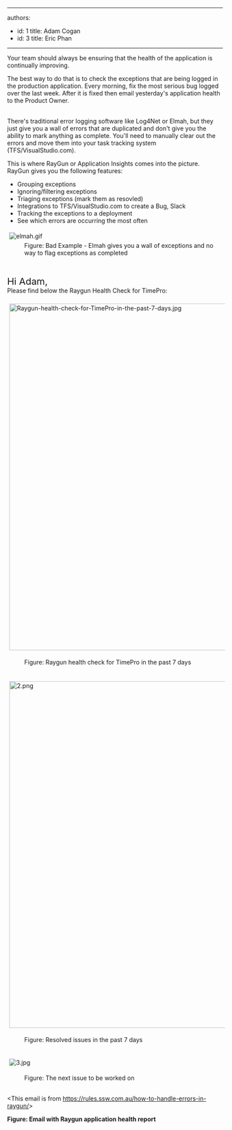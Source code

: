 

---
authors:
  - id: 1
    title: Adam Cogan
  - id: 3
    title: Eric Phan
---




<span class='intro'> <p class="ssw15-rteElement-P">Your team should always be ensuring that the health of the application is continually improving.<br></p><p class="ssw15-rteElement-P">The best way to do that is to check the exceptions that are being logged in the production application. Every morning, fix the most serious bug logged over the last week. After it is fixed then email yesterday's application health to the Product Owner.&#160;<br><br></p> </span>

<p>There's traditional error logging software like Log4Net or Elmah, but they just give you a wall of errors that are duplicated and don't give you the ability to mark anything as complete. You'll need to manually clear out the errors and move them into your task tracking system (TFS/VisualStudio.com).</p><p>This is where RayGun or Application Insights comes into the picture. RayGun gives you the following features&#58;</p><ul><li>Grouping exceptions<br></li><li>Ignoring/filtering exceptions<br></li><li>Triaging exceptions (mark them as resovled)<br></li><li>Integrations to TFS/VisualStudio.com to create a Bug, Slack<br></li><li>Tracking the exceptions to a deployment<br></li><li>See which errors are occurring the most often</li></ul><div><img src="/SiteAssets/how-to-handle-errors-in-raygun/elmah.gif" alt="elmah.gif" style="margin&#58;5px;" /><br></div><dd class="ssw15-rteElement-FigureBad">​​​Figure&#58; Bad Example - Elmah gives you a wall of exceptions and no way to flag exceptions as completed<br></dd><p><br></p><p class="ssw15-rteElement-Reference"><span style="font-size&#58;22px;">​​​Hi Adam,​​​​​​</span><br>Please find below the Raygun Health Check for TimePro&#58;<br><br><img src="/PublishingImages/Raygun-health-check-for-TimePro-in-the-past-7-days.jpg" alt="Raygun-health-check-for-TimePro-in-the-past-7-days.jpg" style="margin&#58;5px;width&#58;808px;" /></p><dd class="ssw15-rteElement-FigureGood">Figure&#58; R​​aygun health check for TimePro in the past 7 days&#160;</dd><p class="ssw15-rteElement-Reference">​<img src="/SiteAssets/how-to-handle-errors-in-raygun/2.png" alt="2.png" style="margin&#58;5px;width&#58;808px;" /></p><dd class="ssw15-rteElement-FigureGood">Figure&#58; Resolv​​ed issues in the past 7 days</dd><p class="ssw15-rteElement-Reference">&#160;<br><img src="/SiteAssets/how-to-handle-errors-in-raygun/3.jpg" alt="3.jpg" style="margin&#58;5px;" /></p><dd class="ssw15-rteElement-FigureGood">Figure&#58; The next issue to b​​​​e worked on</dd><p class="ssw15-rteElement-Reference">&#160;<br>&lt;​This email is from&#160;<a href="/_layouts/15/FIXUPREDIRECT.ASPX?WebId=3dfc0e07-e23a-4cbb-aac2-e778b71166a2&amp;TermSetId=07da3ddf-0924-4cd2-a6d4-a4809ae20160&amp;TermId=6d5e516d-1f5e-4baa-929c-2c45b9bfa15e">https&#58;//rules.ssw.com.au/how-to-handle-errors-in-raygun/​</a>&gt;<br></p><div><strong>Figure&#58; Email with Raygun application health report​</strong></div><p><br><br></p>


